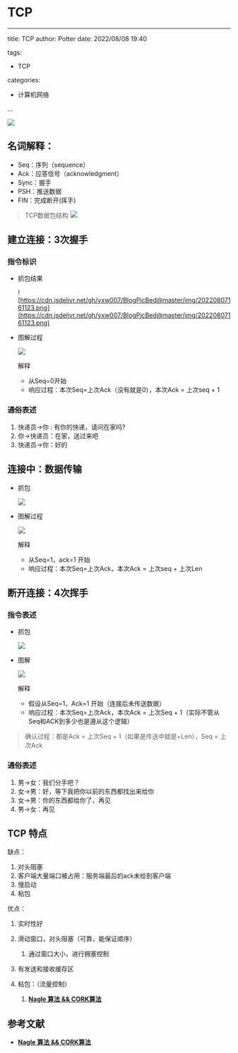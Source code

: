 # TCP

---

title: TCP
author: Potter
date: 2022/08/08 19:40

tags:

- TCP

categories:

- 计算机网络


...


![](https://cdn.jsdelivr.net/gh/yxw007/BlogPicBed@master/img/20230312222944.png)

## 名词解释：

- Seq：序列（sequence）
- Ack：应答信号（acknowledgment）
- Sync：握手
- PSH：推送数据
- FIN：完成断开(挥手)

> TCP数据包结构
> 	![](https://cdn.jsdelivr.net/gh/yxw007/BlogPicBed@master/img/20230312224531.png)
    

## 建立连接：3次握手

### 指令标识

- 抓包结果
    
    ![https://cdn.jsdelivr.net/gh/yxw007/BlogPicBed@master/img/20220807161123.png](https://cdn.jsdelivr.net/gh/yxw007/BlogPicBed@master/img/20220807161123.png)
    
- 图解过程
    
    ![](https://cdn.jsdelivr.net/gh/yxw007/BlogPicBed@master/img/20230312224647.jpg)
    
    解释
    
    - 从Seq=0开始
    - 响应过程：本次Seq=上次Ack（没有就是0），本次Ack = 上次seq + 1

### 通俗表述

1. 快递员→你 : 有你的快递，请问在家吗?
2. 你→快递员：在家，送过来吧
3. 快递员→你：好的

## 连接中：数据传输

- 抓包
    
    ![](https://cdn.jsdelivr.net/gh/yxw007/BlogPicBed@master/img/20230312224745.png)
    
- 图解过程
    
    ![](https://cdn.jsdelivr.net/gh/yxw007/BlogPicBed@master/img/20230312224835.jpeg)
    
    解释
    
    - 从Seq=1，ack=1 开始
    - 响应过程：本次Seq=上次Ack，本次Ack = 上次seq + 上次Len

## 断开连接：4次挥手

### 指令表述

- 抓包
    
    ![](https://cdn.jsdelivr.net/gh/yxw007/BlogPicBed@master/img/20230312225139.png)
    
- 图解
    
    ![](https://cdn.jsdelivr.net/gh/yxw007/BlogPicBed@master/img/20230312225208.jpg)
    
    解释
    
    - 假设从Seq=1，Ack=1 开始（连接后未传送数据）
    - 响应过程：本次Seq=上次Ack，本次Ack = 上次Seq + 1（实际不管从Seq和ACK到多少也是遵从这个逻辑）
    

> 确认过程：都是Ack = 上次Seq + 1（如果是传送中就是+Len），Seq = 上次Ack
> 

### 通俗表述

1. 男→女：我们分手吧？
2. 女→男：好，等下我把你以前的东西都找出来给你
3. 女→男：你的东西都给你了，再见
4. 男→女：再见

## TCP 特点

缺点：

1. 对头阻塞
2. 客户端大量端口被占用：服务端最后的ack未给到客户端
3. 慢启动
4. 粘包

优点：

1. 实时性好

1. 滑动窗口，对头阻塞（可靠，能保证顺序）
    1. 通过窗口大小，进行拥塞控制
2. 有发送和接收缓存区
3. 粘包：（流量控制）
    1. ****[Nagle 算法 && CORK算法](https://www.cnblogs.com/tangr206/articles/3115586.html)****

## 参考文献

- ****[Nagle 算法 && CORK算法](https://www.cnblogs.com/tangr206/articles/3115586.html)****
